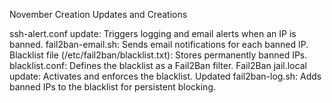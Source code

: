 November Creation Updates and Creations

ssh-alert.conf update: Triggers logging and email alerts when an IP is banned.
fail2ban-email.sh: Sends email notifications for each banned IP.
Blacklist file (/etc/fail2ban/blacklist.txt): Stores permanently banned IPs.
blacklist.conf: Defines the blacklist as a Fail2Ban filter.
Fail2Ban jail.local update: Activates and enforces the blacklist.
Updated fail2ban-log.sh: Adds banned IPs to the blacklist for persistent blocking.

